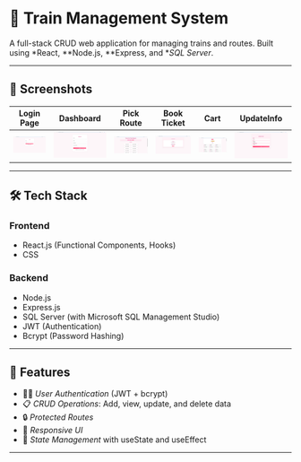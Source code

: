 # 🚄 Train Management System

A full-stack CRUD web application for managing trains and routes. Built using *React, **Node.js, **Express, and **SQL Server*.

---



## 📸 Screenshots
| Login Page | Dashboard | Pick Route | Book Ticket | Cart | UpdateInfo |
|------------|-----------|-----------|------------|-----------|-----------|
| ![Login](images/login.png) | ![Dashboard](images/register.png) | ![Add Train](images/home.png) | ![Login](images/book_ticket.png) | ![Dashboard](images/cart(1).png) | ![Add Train](images/update.png) |

---

## 🛠 Tech Stack

### Frontend
- React.js (Functional Components, Hooks)
- CSS


### Backend
- Node.js
- Express.js
- SQL Server (with Microsoft SQL Management Studio)
- JWT (Authentication)
- Bcrypt (Password Hashing)
  
---

## 🔐 Features

- 🧑‍💼 *User Authentication* (JWT + bcrypt)
- 📋 *CRUD Operations*: Add, view, update, and delete data
- 🔒 *Protected Routes*
- 📱 *Responsive UI*
- 🧠 *State Management* with useState and useEffect

---



